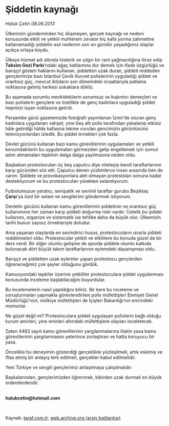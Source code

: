 # Şiddetin kaynağı

*Haluk Çetin 08.06.2013*

<div class="yazi"><p>Ülkemizin gündeminden hiç düşmeyen, gerçek kaynağı ve nedeni konusunda etkili ve yetkili muhterem zevatın hiç kafa yorma zahmetine katlanamadığı şiddetin asıl nedenini son on gündür yaşadığımız olaylar açıkça ortaya koydu.</p>
<p>Ülkeye hizmet adı altında histerik ve çılgın bir rant yağmacılığına itiraz edip <b>Taksim Gezi Parkı</b>’ndaki ağaç katliamına dur demek için ifade özgürlüğü ve barışçıl gösteri haklarını kullanan, şiddetten uzak duran, şiddeti reddeden gençlerimize bazı İstanbul Çevik Kuvvet polislerinin uyguladığı şiddet ve orantısız güç, mevcut iktidarın son dönemdeki icraatlarıyla patlama noktasına gelmiş herkesi sokaklara döktü.</p>
<p>Bu aşamada sorumlu mevkidekilerin sorumsuz ve kışkırtıcı demeçleri ve bazı polislerin gençlere ve özellikle de genç kadınlara uyguladığı şiddet hepimizi isyan noktasına getirdi.</p>
<p>Perşembe günü gazetemizde fotoğrafı yayımlanan İzmir’de oturan genç kadınlara uygulanan vahşet, yine beş altı polis tarafından yakalanıp etkisiz hâle getirdiği hâlde kafasına tekme vurulan gencimizin görüntüsünü televizyonlardan izledik. Bu şiddet örnekleri çok fazla.</p>
<p>Devlet gücünü kullanan bazı kamu görevlilerinin uygulamaları ve yetkili konumdakilerin bu uygulamaları görmezden gelip engellemek için somut adım atmamaları tepkinin dalga dalga yayılmasına neden oldu.</p>
<p>Başbakan protestocuları üç beş çapulcu diye niteleyip kendi taraftarlarının karşı gücünden söz etti. Çapulcu denen yüzbinlerce insan arasında ben de varım. Şiddete ve provokasyonlara alet olmayan protestoları sonuna kadar destekliyorum ve bu protestocuları yürekten selamlıyorum.</p>
<p>Futbolumuzun yaratıcı, sempatik ve sevimli taraftar gurubu Beşiktaş <b>Çarşı</b>’ya özel bir selam ve sevgilerimi göndermek istiyorum.</p>
<p>Devletin gücünü kullanan kamu görevlilerinin şiddetinin ve orantısız güç kullanımının her zaman karşı şiddeti doğurma riski vardır. Üstelik bu şiddet kullanımı, organize ve sistematik ise tehlike daha da büyük olur. Ülkemizin tarihi bunun sayısız örnekleriyle doludur.</p>
<p>Ama yaşanan olaylarda en sevindirici husus, protestocuların ısrarla şiddeti reddetmeleri oldu. Protestocular yetkili ve etkililere bu konuda güzel de bir ders verdi. Bir diğer olumlu gelişme de sporda şiddete olumlu katkıda bulunacak dört büyük takım taraftarlarının eylemdeki dayanışması oldu.</p>
<p>Barışçıl ve şiddetten uzak eylemler yapan protestocu gençlerden öğreneceğimiz çok şeyler olduğunu gördük.</p>
<p>Kamuoyundaki tepkiler üzerine yetkililer protestoculara şiddet uygulanması konusunda inceleme başlatılacağını buyurdular.</p>
<p>Bu incelemelerin nasıl yapıldığını biliriz. Bir kere bu inceleme ve soruşturmaları yapmakla görevlendirilen polis müfettişleri Emniyet Genel Müdürlüğü’nün, mülkiye müfettişleri de İçişleri Bakanlığı’nın emrindeki memurlar.</p>
<p>Ne güzel değil mi? Protestoculara şiddet uygulayan polislerin bağlı olduğu kurum amirleri, yine emirleri altındaki müfettişlere olayları inceletecek.</p>
<p>Zaten 4483 sayılı kamu görevlilerinin yargılanmalarına ilişkin yasa kamu görevlilerinin yargılanmasını yeterince zorlaştıran ve hatta koruyucu bir yasa.</p>
<p>Öncelikle bu deneyimin gösterdiği gerçeklikle yüzleşilmeli, artık eskimiş ve iflas etmiş bir anlayış terk edilmeli, gerçekler kabul edilmelidir.</p>
<p>Yeni Türkiye ve sevgili gençlerimiz anlaşılmaya çalışılmalıdır.</p>
<p>Başkalarından, gençlerimizden öğrenmek, kibirden uzak durmak en büyük erdemlerdendir. </p><b>
<p><br/>halukcetin@hotmail.com</p>
<p></p></b> 
</div>

Kaynak: [taraf.com.tr](http://www.taraf.com.tr:80/haluk-cetin/makale-siddetin-kaynagi.htm), [web.archive.org (arşiv bağlantısı)](http://web.archive.org/web/20130611013558/http://www.taraf.com.tr:80/haluk-cetin/makale-siddetin-kaynagi.htm)
